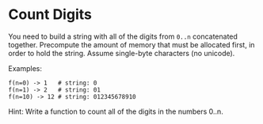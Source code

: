 Count Digits
============

You need to build a string with all of the digits from `0..n` concatenated together. Precompute the amount of memory that must be allocated first, in order to hold the string. Assume single-byte characters (no unicode).

Examples:

```
f(n=0) -> 1   # string: 0
f(n=1) -> 2   # string: 01
f(n=10) -> 12 # string: 012345678910
```

Hint: Write a function to count all of the digits in the numbers 0..n.
